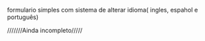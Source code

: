 formulario simples com sistema de alterar idioma( ingles, espahol e português)

///////Ainda incompleto/////